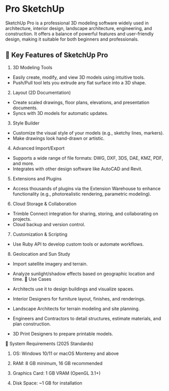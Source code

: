 # Pro SketchUp 
SketchUp Pro is a professional 3D modeling software widely used in architecture, interior design, landscape architecture, engineering, and construction. It offers a balance of powerful features and user-friendly design, making it suitable for both beginners and professionals.

## 🔹 Key Features of SketchUp Pro
1. 3D Modeling Tools
- Easily create, modify, and view 3D models using intuitive tools.
- Push/Pull tool lets you extrude any flat surface into a 3D shape.
2. Layout (2D Documentation)
- Create scaled drawings, floor plans, elevations, and presentation documents.
- Syncs with 3D models for automatic updates.
3. Style Builder
- Customize the visual style of your models (e.g., sketchy lines, markers).
- Make drawings look hand-drawn or artistic.
4. Advanced Import/Export
- Supports a wide range of file formats: DWG, DXF, 3DS, DAE, KMZ, PDF, and more.
- Integrates with other design software like AutoCAD and Revit.
5. Extensions and Plugins
- Access thousands of plugins via the Extension Warehouse to enhance functionality (e.g., photorealistic rendering, parametric modeling).
6. Cloud Storage & Collaboration
- Trimble Connect integration for sharing, storing, and collaborating on projects.
- Cloud backup and version control.
7. Customization & Scripting
- Use Ruby API to develop custom tools or automate workflows.
8. Geolocation and Sun Study
- Import satellite imagery and terrain.
- Analyze sunlight/shadow effects based on geographic location and time.
🔹 Use Cases
- Architects use it to design buildings and visualize spaces.

- Interior Designers for furniture layout, finishes, and renderings.

- Landscape Architects for terrain modeling and site planning.

- Engineers and Contractors to detail structures, estimate materials, and plan construction.

- 3D Print Designers to prepare printable models.

🔹 System Requirements (2025 Standards)
1. OS: Windows 10/11 or macOS Monterey and above

2. RAM: 8 GB minimum, 16 GB recommended

3. Graphics Card: 1 GB VRAM (OpenGL 3.1+)

4. Disk Space: ~1 GB for installation

